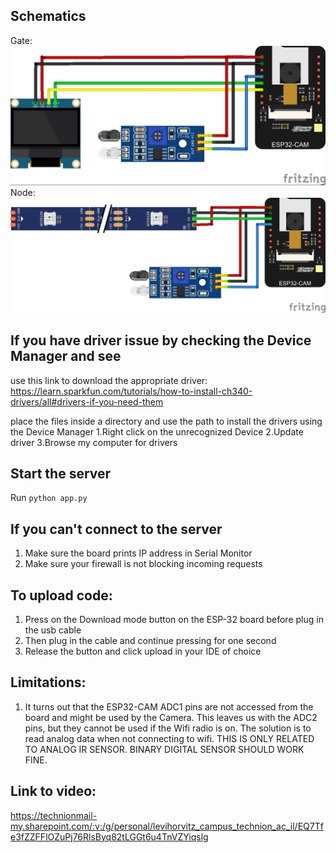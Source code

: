 ## Schematics
Gate:
!["Gate"](Hardware/Sketches/Gate.jpg "Gate")
Node:
!["Node"](Hardware/Sketches/Node.jpg "Node")

## If you have driver issue by checking the Device Manager and see 

use this link to download the appropriate driver:
https://learn.sparkfun.com/tutorials/how-to-install-ch340-drivers/all#drivers-if-you-need-them

place the files inside a directory and use the path to install the drivers using the Device Manager
1.Right click on the unrecognized Device
2.Update driver
3.Browse my computer for drivers

## Start the server 
Run `python app.py`

## If you can't connect to the server
1. Make sure the board prints IP address in Serial Monitor
2. Make sure your firewall is not blocking incoming requests

## To upload code:
1. Press on the Download mode button on the ESP-32 board before plug in the usb cable
2. Then plug in the cable and continue pressing for one second
3. Release the button and click upload in your IDE of choice

## Limitations:
1. It turns out that the ESP32-CAM ADC1 pins are not accessed from the board and might be used by the Camera.
This leaves us with the ADC2 pins, but they cannot be used if the Wifi radio is on. The solution is to read analog data when not connecting to wifi.
THIS IS ONLY RELATED TO ANALOG IR SENSOR. BINARY DIGITAL SENSOR SHOULD WORK FINE.

## Link to video:
https://technionmail-my.sharepoint.com/:v:/g/personal/levihorvitz_campus_technion_ac_il/EQ7Tfe3fZZFFlOZuPj76RlsByq82tLGGt6u4TnVZYiqslg
